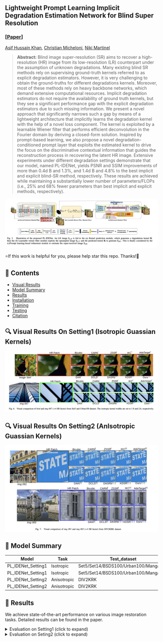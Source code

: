 ## Lightweight Prompt Learning Implicit Degradation Estimation Network for Blind Super Resolution
### [[Paper](https://ieeexplore.ieee.org/stamp/stamp.jsp?arnumber=10639339)]
[Asif Hussain Khan](https://scholar.google.com/citations?user=L74TJA4AAAAJ&hl=it)\, [Christian Micheloni](https://scholar.google.com/citations?user=Gbnq0F8AAAAJ&hl=it)\, [Niki Martinel](https://scholar.google.com/citations?user=tSbe868AAAAJ&hl=it)

> **Abstract:**  Blind image super-resolution (SR) aims to recover
a high-resolution (HR) image from its low-resolution (LR) counterpart under the assumption of unknown degradations. Many
existing blind SR methods rely on supervising ground-truth
kernels referred to as explicit degradation estimators. However,
it is very challenging to obtain the ground-truths for different
degradations kernels. Moreover, most of these methods rely on
heavy backbone networks, which demand extensive computational resources. Implicit degradation estimators do not require
the availability of ground truth kernels, but they see a significant
performance gap with the explicit degradation estimators due
to such missing information. We present a novel approach that
significantly narrows such a gap by means of a lightweight
architecture that implicitly learns the degradation kernel with
the help of a novel loss component. The kernel is exploited by
a learnable Wiener filter that performs efficient deconvolution
in the Fourier domain by deriving a closed-form solution.
Inspired by prompt-based learning, we also propose a novel
degradation-conditioned prompt layer that exploits the estimated
kernel to drive the focus on the discriminative contextual information that guides the reconstruction process in recovering the
latent HR image. Extensive experiments under different degradation settings demonstrate that our model, named PL-IDENet,
yields PSNR and SSIM improvements of more than 0.4d B and
1.3%, and 1.4d B and 4.8% to the best implicit and explicit
blind-SR method, respectively. These results are achieved while
maintaining a substantially lower number of parameters/FLOPs
(i.e., 25% and 68% fewer parameters than best implicit and
explicit methods, respectively).
<p align="center">
    <img src="assets/pipeline.png" style="border-radius: 15px">
</p>

⭐If this work is helpful for you, please help star this repo. Thanks!🤗



## 📑 Contents

- [Visual Results](#visual_results)
- [Model Summary](#model_summary)
- [Results](#results)
- [Installation](#installation)
- [Training](#training)
- [Testing](#testing)
- [Citation](#cite)

## <a name="Real-SR"></a>🔍 Visual Results On Setting1 (Isotropic Guassian Kernels) 
<p align="center">
  <img width="800" src="assets/iso.png">
</p>

## <a name="Real-SR"></a>🔍 Visual Results On Setting2 (AnIsotropic Guassian Kernels) 
<p align="center">
  <img width="800" src="assets/aniso.png">
</p>

## <a name="model_summary"></a> :page_with_curl: Model Summary

| Model          | Task                 | Test_dataset | PSNR  | SSIM   | model_weights | 
|----------------|----------------------|--------------|-------|--------| --------- |
| PL_IDENet_Setting1    | Isotropic        | Set5/Set14/BSDS100/Urban100/Manga109     | 37.22/33.10/31.77/30.66/37.30 | 0.9524/0.9056/0.8850/0.9062/0.9710 | [link](https://drive.google.com/open?id=1HqcTHEKmjoR6JcGXjaK-XJcU996Hv7xF&usp=drive_fsg)      
| PL_IDENet_Setting1    | Isotropic        | Set5/Set14/BSDS100/Urban100/Manga109     | 31.92/28.34/27.40/25.57/30.14 | 0.8860/0.7665/0.7206/0.7594/0.8996 | [link](https://drive.google.com/open?id=1HqcTHEKmjoR6JcGXjaK-XJcU996Hv7xF&usp=drive_fs)     
| PL_IDENet_Setting2    | Anisotropic       | DIV2KRK     | 32.98 | 0.9081 | [link](https://drive.google.com/open?id=1HqcTHEKmjoR6JcGXjaK-XJcU996Hv7xF&usp=drive_fs)      
| PL_IDENet_Setting2 | Anisotropic    | DIV2KRK     | 28.82 | 0.7886 | [link](https://drive.google.com/open?id=1HqcTHEKmjoR6JcGXjaK-XJcU996Hv7xF&usp=drive_fs)   

## <a name="results"></a> 🥇 Results

We achieve state-of-the-art performance on various image restoration tasks. Detailed results can be found in the paper.


<details>
<summary>Evaluation on Setting1 (click to expand)</summary>

<p align="center">
  <img width="800" src="assets/iso_results.png">
</p>
</details>



<details>
<summary>Evaluation on Seting2 (click to expand)</summary>

<p align="center">
  <img width="500" src="assets/aniso_results.png">
</p>


## <a name="installation"></a> :wrench: Installation

Create a conda environment with the following simple commands:
```
conda env create -f rsmodel.yaml
conda activate rsmodel
```
